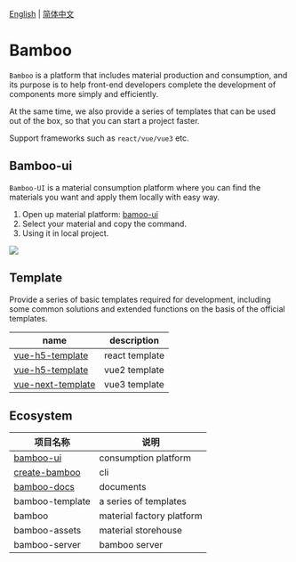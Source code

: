 [English](https://bamboo-docs.vercel.app) | [简体中文](https://bamboo-docs.vercel.app/zh/)

# Bamboo

`Bamboo` is a platform that includes material production and consumption, and its purpose is to help front-end developers complete the development of components more simply and efficiently.

At the same time, we also provide a series of templates that can be used out of the box, so that you can start a project faster.

Support frameworks such as `react/vue/vue3` etc.

## Bamboo-ui

`Bamboo-UI` is a material consumption platform where you can find the materials you want and apply them locally with easy way.

1. Open up material platform: [bamoo-ui](https://bamboo-material.vercel.app)
2. Select your material and copy the command.
3. Using it in local project.

<img src="/assets/logo.png" />

## Template

Provide a series of basic templates required for development, including some common solutions and extended functions on the basis of the official templates.

| name                                                                | description    |
| ------------------------------------------------------------------- | -------------- |
| [vue-h5-template](https://github.com/Ewall1106/react-template)      | react template |
| [vue-h5-template](https://github.com/Ewall1106/vue-h5-template)     | vue2 template  |
| [vue-next-template](https://github.com/Ewall1106/vue-next-template) | vue3 template  |

## Ecosystem

| 项目名称                                                    | 说明                      |
| ----------------------------------------------------------- | ------------------------- |
| [bamboo-ui](https://github.com/Ewall1106/bamboo-ui)         | consumption platform      |
| [create-bamboo](https://github.com/Ewall1106/create-bamboo) | cli                       |
| [bamboo-docs](https://github.com/Ewall1106/bamboo-docs)     | documents                 |
| bamboo-template                                             | a series of templates     |
| bamboo                                                      | material factory platform |
| bamboo-assets                                               | material storehouse       |
| bamboo-server                                               | bamboo server             |
